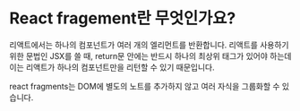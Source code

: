 # React fragement란 무엇인가요?

리액트에서는 하나의 컴포넌트가 여러 개의 엘리먼트를 반환합니다. 리액트를 사용하기 위한 문법인 JSX를 쓸 때, return문 안에는 반드시 하나의 최상위 태그가 있어야 하는데 이는 리액트가 하나의 컴포넌트만을 리턴할 수 있기 때문입니다.

react fragments는 DOM에 별도의 노트를 추가하지 않고 여러 자식을 그룹화할 수 있습니다.
